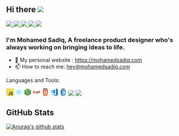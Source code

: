## Hi there <img src="https://camo.githubusercontent.com/e8e7b06ecf583bc040eb60e44eb5b8e0ecc5421320a92929ce21522dbc34c891/68747470733a2f2f6d656469612e67697068792e636f6d2f6d656469612f6876524a434c467a6361737252346961377a2f67697068792e676966"  width="30" >

<span >
  <a href="https://twitter.com/Mohamedsadiq_">
    <img src="https://raw.githubusercontent.com/peterthehan/peterthehan/master/assets/twitter.svg"  width="20" />
  </a>
</span>

<span>
  <a href="https://www.instagram.com/_mohamedsadiq/">
    <img src="https://cdn2.iconfinder.com/data/icons/social-media-2285/512/1_Instagram_colored_svg_1-512.png"  width="20" />
  </a>
</span>
<span>
  <a href="https://www.linkedin.com/in/mohamed-sadiqcom/">
    <img src="https://raw.githubusercontent.com/peterthehan/peterthehan/master/assets/linkedin.svg"  width="20" />
  </a>
</span>
<span>
  <a href="https://open.spotify.com/user/22sele5ncv2vqmzrtqe5snykq?si=LBkRjkLFRN-oV7dGD-DOZA">
    <img src="https://raw.githubusercontent.com/peterthehan/peterthehan/master/assets/spotify.svg"  width="20" />
  </a>
</span>
<span>
  <a href="https://web.facebook.com/mohamedsadiqcomd/">
    <img src="https://cdn1.iconfinder.com/data/icons/social-networks-15/512/facebook_network_logo-128.png"  width="20" />
  </a>
</span>


### I'm Mohamed Sadiq, A freelance product designer who's always working on bringing ideas to life.

- 🔭 My personal website : https://mohamedsadiq.com
- 📫 How to reach me: hey@mohamedsadiq.com

Languages and Tools:

<span>
  <a>
    <img    src="https://raw.githubusercontent.com/github/explore/80688e429a7d4ef2fca1e82350fe8e3517d3494d/topics/javascript/javascript.png"  width="20" />
  </a>
</span>

<span>
  <a>
    <img    src="https://raw.githubusercontent.com/github/explore/80688e429a7d4ef2fca1e82350fe8e3517d3494d/topics/react/react.png"  width="20" />
  </a>
</span>

<span>
  <a>
    <img    src="https://raw.githubusercontent.com/github/explore/80688e429a7d4ef2fca1e82350fe8e3517d3494d/topics/nodejs/nodejs.png"  width="20" />
  </a>
</span>


<span>
  <a>
    <img    src="https://raw.githubusercontent.com/github/explore/80688e429a7d4ef2fca1e82350fe8e3517d3494d/topics/git/git.png"  width="20" />
  </a>
</span>

<span>
  <a>
    <img    src="https://raw.githubusercontent.com/github/explore/80688e429a7d4ef2fca1e82350fe8e3517d3494d/topics/html/html.png"  width="20" />
  </a>
</span>

<span>
  <a>
    <img    src="https://raw.githubusercontent.com/github/explore/80688e429a7d4ef2fca1e82350fe8e3517d3494d/topics/visual-studio-code/visual-studio-code.png"  width="20" />
  </a>
</span>

<span>
  <a>
    <img    src="https://raw.githubusercontent.com/github/explore/6c6508f34230f0ac0d49e847a326429eefbfc030/topics/css/css.png"  width="20" />
  </a>
</span>

<span>
  <a>
    <img    src="https://codingthesmartway.com/wp-content/uploads/2019/02/gatsby-logo.png"  width="20" />
  </a>
</span>

<span>
  <a>
    <img    src="https://expressjs.com/images/express-facebook-share.png"  width="60" />
  </a>
</span>

## GitHub Stats
[![Anurag's github stats](https://github-readme-stats.vercel.app/api?username=mohamedsadiq)](https://github.com/anuraghazra/github-readme-stats)


<!--
![|312](https://i.ibb.co/Ch9Kh3w/desk.png)
## Most Used Languages
[![Top Langs](https://github-readme-stats.vercel.app/api/top-langs/?username=mohamedsadiq&layout=compact)](https://github.com/anuraghazra/github-readme-stats)

### Hi, I'm Mohamed Sadiq, Most of the time, I design user experienes. people often simply call them websites, applications, or platforms

This is my website :  [mohamedsadiq.com](https://mohamedsadiq.com/ "mohamedsadiq.com")

Reach out to me at  <hey@mohamedsadiq.com/>

### Currently
*  Product designer ( freelancer )
### Previously
*  Lead of product design at Mass
*  web designer at Shift
*  Freelancer web designer
*  Studied Mechanical Power Engineering


**mohamedsadiq/mohamedsadiq** is a ✨ _special_ ✨ repository because its `README.md` (this file) appears on your GitHub profile.

Here are some ideas to get you started:

- 🔭 I’m currently working on ...
- 🌱 I’m currently learning ...
- 👯 I’m looking to collaborate on ...
- 🤔 I’m looking for help with ...
- 💬 Ask me about ...
- 📫 How to reach me: ...
- 😄 Pronouns: ...
- ⚡ Fun fact: ...
-->
